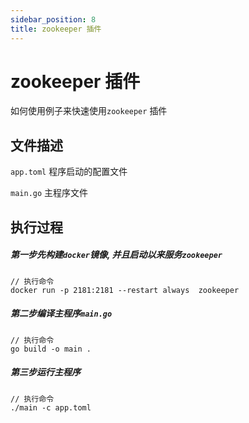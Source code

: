 ```yaml
---
sidebar_position: 8
title: zookeeper 插件
---
```


# zookeeper 插件
如何使用例子来快速使用`zookeeper` 插件

## 文件描述
`app.toml` 程序启动的配置文件

`main.go`  主程序文件

## 执行过程
##### 第一步先构建`docker`镜像, 并且启动以来服务`zookeeper`
```
// 执行命令
docker run -p 2181:2181 --restart always  zookeeper
```

##### 第二步编译主程序`main.go`
```
// 执行命令
go build -o main .
```

##### 第三步运行主程序
```
// 执行命令
./main -c app.toml
```